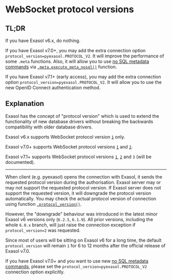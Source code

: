 # WebSocket protocol versions

## TL;DR

If you have Exasol v6.x, do nothing.

If you have Exasol v7.0+, you may add the extra connection option `protocol_version=pyexasol.PROTOCOL_V2`. It will improve the performance of some `.meta` functions. Also, it will allow you to use [no SQL metadata commands](https://github.com/exasol/websocket-api/blob/master/docs/WebsocketAPIV2.md#metadata-related-commands) via [`.meta.execute_meta_nosql()`](/docs/REFERENCE.md#execute_meta_nosql) function.

If you have Exasol v7.1+ (early access), you may add the extra connection option `protocol_version=pyexasol.PROTOCOL_V2`. It will allow you to use the new OpenID Connect authentication method.

## Explanation

Exasol has the concept of "protocol version" which is used to extend the functionality of new database drivers without breaking the backwards compatibility with older database drivers.

Exasol v6.x supports WebSocket protocol version [`1`](https://github.com/exasol/websocket-api/blob/master/docs/WebsocketAPIV1.md) only.

Exasol v7.0+ supports WebSocket protocol versions [`1`](https://github.com/exasol/websocket-api/blob/master/docs/WebsocketAPIV1.md) and [`2`](https://github.com/exasol/websocket-api/blob/master/docs/WebsocketAPIV2.md).

Exasol v7.1+ supports WebSocket protocol versions [`1`](https://github.com/exasol/websocket-api/blob/master/docs/WebsocketAPIV1.md), [`2`](https://github.com/exasol/websocket-api/blob/master/docs/WebsocketAPIV2.md) and `3` (will be documented).

---

When client (e.g. pyexasol) opens the connection with Exasol, it sends the requested protocol version during the authorisation. Exasol server may or may not support the requested protocol version. If Exasol server does not support the requested version, it will downgrade the protocol version automatically. You may check the actual protocol version of connection using function [`.protocol_version()`](/docs/REFERENCE.md#protocol_version).

However, the "downgrade" behaviour was introduced in the latest minor Exasol v6 versions only (`6.2.5`, `6.1.9`). All prior versions, including the whole `6.0.x` branch, will just raise the connection exception if `protocol_version=2` was requested.

Since most of users will be sitting on Exasol v6 for a long time, the default `protocol_version` will remain `1` for 6 to 12 months after the official release of Exasol v7.0.

If you have Exasol v7.0+ and you want to use new [no SQL metadata commands](https://github.com/exasol/websocket-api/blob/master/docs/WebsocketAPIV2.md#metadata-related-commands), please set the `protocol_version=pyexasol.PROTOCOL_V2` connection option explicitly.
